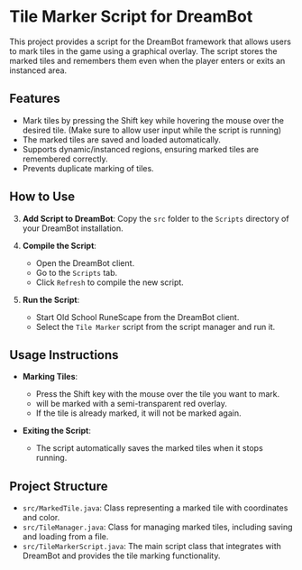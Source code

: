 # Tile Marker Script for DreamBot

This project provides a script for the DreamBot framework that allows users to mark tiles in the game using a graphical overlay. The script stores the marked tiles and remembers them even when the player enters or exits an instanced area.

## Features

- Mark tiles by pressing the Shift key while hovering the mouse over the desired tile. (Make sure to allow user input while the script is running)
- The marked tiles are saved and loaded automatically.
- Supports dynamic/instanced regions, ensuring marked tiles are remembered correctly.
- Prevents duplicate marking of tiles.

## How to Use

3. **Add Script to DreamBot**: Copy the `src` folder to the `Scripts` directory of your DreamBot installation.

4. **Compile the Script**:
    - Open the DreamBot client.
    - Go to the `Scripts` tab.
    - Click `Refresh` to compile the new script.

5. **Run the Script**:
    - Start Old School RuneScape from the DreamBot client.
    - Select the `Tile Marker` script from the script manager and run it.

## Usage Instructions

- **Marking Tiles**: 
    - Press the Shift key with the mouse over the tile you want to mark.
    - will be marked with a semi-transparent red overlay.
    - If the tile is already marked, it will not be marked again.

- **Exiting the Script**:
    - The script automatically saves the marked tiles when it stops running.

## Project Structure

- `src/MarkedTile.java`: Class representing a marked tile with coordinates and color.
- `src/TileManager.java`: Class for managing marked tiles, including saving and loading from a file.
- `src/TileMarkerScript.java`: The main script class that integrates with DreamBot and provides the tile marking functionality.
